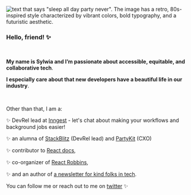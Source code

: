 ![text that says "sleep all day party never". The image has a retro, 80s-inspired style characterized by vibrant colors, bold typography, and a futuristic aesthetic.](https://pbs.twimg.com/profile_banners/1111007023041310725/1716145200/1500x500)

### Hello, friend! ✨
<br/>

**My name is Sylwia and I’m passionate about accessible, equitable, and collaborative tech**. 

**I especially care about that new developers have a beautiful life in our industry**.

<br/>

Other than that, I am a:

✨ DevRel lead at [Inngest](https://www.inngest.com/) - let's chat about making your workflows and background jobs easier!

✨ an alumna of [StackBlitz](stackblitz.com) (DevRel lead) and [PartyKit](https://partykit.io) (CXO)

✨ contributor to [React docs](https://github.com/reactjs/reactjs.org/blob/aa70dcedc6db07987a814dba2b296cc4c5219860/beta/src/pages/community/acknowledgements.md#react-docs-react-docs), 

✨ co-organizer of [React Robbins](https://www.reactrobins.com/), 

✨ and an author of [a newsletter for kind folks in tech](https://buttondown.email/sylwia).


You can follow me or reach out to me on [twitter](https://twitter.com/SylwiaVargas) ✨

<br/>

